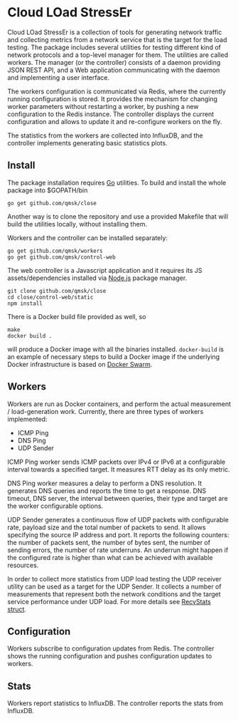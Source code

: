 # Cloud LOad StressEr

Cloud LOad StressEr is a collection of tools for generating network traffic and
collecting metrics from a network service that is the target for the load
testing. The package includes several utilities for testing different kind of
network protocols and a top-level manager for them. The utilities are called
workers. The manager (or the controller) consists of a daemon providing JSON
REST API, and a Web application communicating with the daemon and implementing a
user interface.

The workers configuration is communicated via Redis, where the currently running
configuration is stored. It provides the mechanism for changing worker
parameters without restarting a worker, by pushing a new configuration to
the Redis instance. The controller displays the current configuration and allows
to update it and re-configure workers on the fly.

The statistics from the workers are collected into InfluxDB, and the controller
implements generating basic statistics plots.

## Install

The package installation requires [Go](https://golang.org/) utilities. To build
and install the whole package into $GOPATH/bin

    go get github.com/qmsk/close

Another way is to clone the repository and use a provided Makefile that will
build the utilities locally, without installing them.

Workers and the controller can be installed separately:

    go get github.com/qmsk/workers
    go get github.com/qmsk/control-web

The web controller is a Javascript application and it requires its JS
assets/dependencies installed via [Node.js](https://nodejs.org/en/) package
manager.

    git clone github.com/qmsk/close
    cd close/control-web/static
    npm install

There is a Docker build file provided as well, so

    make
    docker build .

will produce a Docker image with all the binaries installed. `docker-build` is
an example of necessary steps to build a Docker image if the underlying Docker
infrastructure is based on [Docker Swarm](https://docs.docker.com/swarm/).

## Workers

Workers are run as Docker containers, and perform the actual measurement /
load-generation work. Currently, there are three types of workers implemented:

* ICMP Ping
* DNS Ping
* UDP Sender

ICMP Ping worker sends ICMP packets over IPv4 or IPv6 at a configurable interval
towards a specified target. It measures RTT delay as its only metric.

DNS Ping worker measures a delay to perform a DNS resolution. It generates DNS
queries and reports the time to get a response. DNS timeout, DNS server, the
interval between queries, their type and target are the worker configurable
options.

UDP Sender generates a continuous flow of UDP packets with configurable rate,
payload size and the total number of packets to send. It allows specifying the
source IP address and port. It reports the following counters: the number of
packets sent, the number of bytes sent, the number of sending errors, the number
of rate underruns. An underrun might happen if the configured rate is higher
than what can be achieved with available resources.

In order to collect more statistics from UDP load testing the UDP receiver
utility can be used as a target for the UDP Sender. It collects a number of
measurements that represent both the network conditions and the target service
performance under UDP load. For more details see [RecvStats struct](udp/recv.go).

## Configuration

Workers subscribe to configuration updates from Redis. The controller shows the running configuration and pushes configuration updates to workers.

## Stats

Workers report statistics to InfluxDB. The controller reports the stats from InfluxDB.

